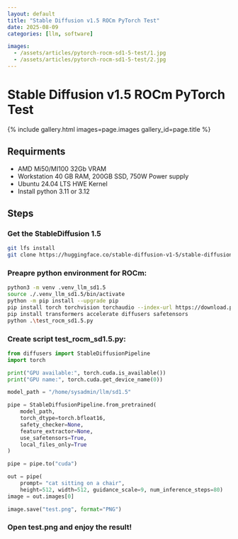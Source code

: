 ```yaml
---
layout: default
title: "Stable Diffusion v1.5 ROCm PyTorch Test"
date: 2025-08-09
categories: [llm, software]

images:
  - /assets/articles/pytorch-rocm-sd1-5-test/1.jpg
  - /assets/articles/pytorch-rocm-sd1-5-test/2.jpg
---
```


# Stable Diffusion v1.5 ROCm PyTorch Test 

{% include gallery.html images=page.images gallery_id=page.title %}

## Requirments 
- AMD Mi50/MI100 32Gb VRAM
- Workstation 40 GB RAM, 200GB SSD, 750W Power supply 
- Ubuntu 24.04 LTS HWE Kernel
- Install python 3.11 or 3.12

## Steps

### Get the StableDiffusion 1.5
```bash
git lfs install
git clone https://huggingface.co/stable-diffusion-v1-5/stable-diffusion-v1-5 sd1.5
```
### Preapre python environment for ROCm:
```bash
python3 -m venv .venv_llm_sd1.5
source ./.venv_llm_sd1.5/bin/activate
python -m pip install --upgrade pip
pip install torch torchvision torchaudio --index-url https://download.pytorch.org/whl/rocm6.0
pip install transformers accelerate diffusers safetensors
python .\test_rocm_sd1.5.py
```
### Create script test_rocm_sd1.5.py:
```python
from diffusers import StableDiffusionPipeline
import torch

print("GPU available:", torch.cuda.is_available())
print("GPU name:", torch.cuda.get_device_name(0))

model_path = "/home/sysadmin/llm/sd1.5"

pipe = StableDiffusionPipeline.from_pretrained(
    model_path,
    torch_dtype=torch.bfloat16,
    safety_checker=None,
    feature_extractor=None,
    use_safetensors=True,
    local_files_only=True
)

pipe = pipe.to("cuda")

out = pipe(
    prompt= "cat sitting on a chair",
    height=512, width=512, guidance_scale=9, num_inference_steps=80)
image = out.images[0]

image.save("test.png", format="PNG")
```
### Open test.png and enjoy the result!
